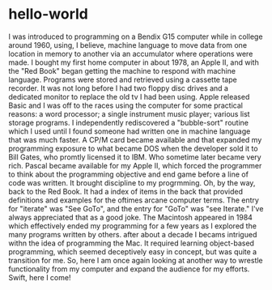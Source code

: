 # hello-world

I was introduced to programming on a Bendix G15 computer while in college around 1960, using, I believe, machine language to move data from one location in memory to another via an accumulator where operations were made. I bought my first home computer in about 1978, an Apple II, and with the "Red Book" began getting the machine to respond with machine language. Programs were stored and retrieved using a cassette tape recorder. It was not long before I had two floppy disc drives and a dedicated monitor to replace the old tv I had been using. Apple released Basic and I was off to the races using the computer for some practical reasons: a word processor; a single instrument music player; various list storage programs. I independently rediscovered a "bubble-sort" routine which I used until I found someone had written one in machine language that was much faster. A CP/M card became available and that expanded my programming exposure to what became DOS when the developer sold it to Bill Gates, who promtly licensed it to IBM. Who sometime later became very rich. Pascal became available for my Apple II, which forced the programmer to think about the programming objective and end game before a line of code was written. It brought discipline to my progrmming. Oh, by the way, back to the Red Book. It had a index of items in the back that provided definitions and examples for the oftimes arcane computer terms. The entry for "iterate" was "See GoTo", and the entry for "GoTo" was "see Iterate." I've always appreciated that as a good joke. The Macintosh appeared in 1984 which effectively ended my programming for a few years as I explored the many programs written by others. after about a decade I becams intrigued withn the idea of programming the Mac. It required learning object-based programming, which seemed deceptively easy in concept, but was quite a transition for me. So, here I am once again looking at another way to wrestle functionality from my computer and expand the audience for my efforts. Swift, here I come!
